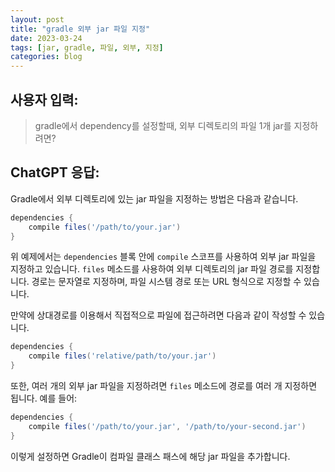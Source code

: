 ```yaml
---
layout: post
title: "gradle 외부 jar 파일 지정"
date: 2023-03-24
tags: [jar, gradle, 파일, 외부, 지정]
categories: blog
---
```


## 사용자 입력:
> gradle에서 dependency를 설정할때, 외부 디렉토리의 파일 1개 jar를 지정하려면?

## ChatGPT 응답:
> 

Gradle에서 외부 디렉토리에 있는 jar 파일을 지정하는 방법은 다음과 같습니다.

```groovy
dependencies {
    compile files('/path/to/your.jar')
}
```

위 예제에서는 `dependencies` 블록 안에 `compile` 스코프를 사용하여 외부 jar 파일을 지정하고 있습니다. `files` 메소드를 사용하여 외부 디렉토리의 jar 파일 경로를 지정합니다. 경로는 문자열로 지정하며, 파일 시스템 경로 또는 URL 형식으로 지정할 수 있습니다. 

만약에 상대경로를 이용해서 직접적으로 파일에 접근하려면 다음과 같이 작성할 수 있습니다.

```groovy
dependencies {
    compile files('relative/path/to/your.jar')
}
```

또한, 여러 개의 외부 jar 파일을 지정하려면 `files` 메소드에 경로를 여러 개 지정하면 됩니다. 예를 들어:

```groovy
dependencies {
    compile files('/path/to/your.jar', '/path/to/your-second.jar')
}
```

이렇게 설정하면 Gradle이 컴파일 클래스 패스에 해당 jar 파일을 추가합니다.

